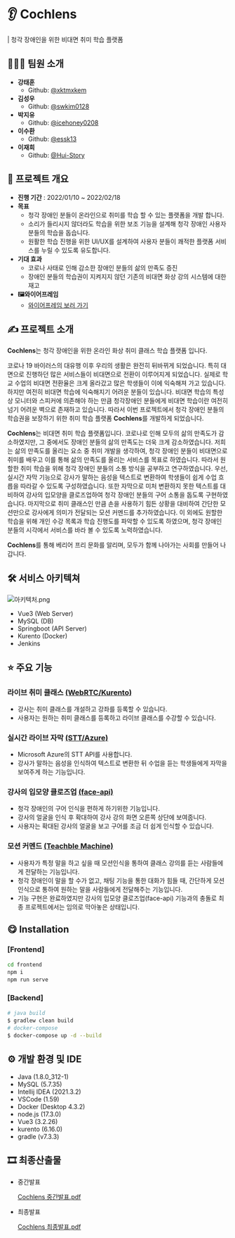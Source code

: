 # 👂 Cochlens
| 청각 장애인을 위한 비대면 취미 학습 플랫폼

## 👨‍👩‍👦 팀원 소개

- **강태훈**
    - Github: [@xktmxkem](https://github.com/xktmxkem)
- **김성우**
    - Github: [@swkim0128](https://github.com/swkim0128)
- **박지유**
    - Github: [@icehoney0208](https://github.com/icehoneypark)
- **이수환**
    - Github: [@essk13](https://github.com/essk13)
- **이재희**
    - Github: [@Hui-Story](https://github.com/Hui-Story)

## ****📆**** 프로젝트 개요

- **진행 기간** :  2022/01/10 ~ 2022/02/18
- **목표**
    - 청각 장애인 분들이 온라인으로 취미를 학습 할 수 있는 플랫폼을 개발 합니다.
    - 소리가 들리시지 않더라도 학습을 위한 보조 기능을 설계해 청각 장애인 사용자 분들의 학습을 돕습니다.
    - 원활한 학습 진행을 위한 UI/UX를 설계하여 사용자 분들이 쾌적한 플랫폼 서비스를 누릴 수 있도록 유도합니다.
- **기대 효과**
    - 코로나 사태로 인해 감소한 장애인 분들의 삶의 만족도 증진
    - 장애인 분들의 학습권이 지켜지지 않던 기존의 비대면 화상 강의 시스템에 대한 재고
- **🖼와이어프레임**
    - [와이어프레임 보러 가기](https://www.figma.com/file/GpG25exfNrOLTNtQpBWVNo?embed_host=notion&kind=&node-id=0%3A1&viewer=1)

## ****✍**** 프로젝트 소개

**Cochlens**는 청각 장애인을 위한 온라인 화상 취미 클래스 학습 플랫폼 입니다.

코로나 19 바이러스의 대유행 이후 우리의 생활은 완전히 뒤바뀌게 되었습니다.  특히 대면으로 진행하던 많은 서비스들이 비대면으로 전환이 이루어지게 되었습니다. 실제로 학교 수업의 비대면 전환율은 크게 올라갔고 많은 학생들이 이에 익숙해져 가고 있습니다. 하지만 여전히 비대면 학습에 익숙해지기 어려운 분들이 있습니다. 비대면 학습의 특성상 모니터와 스피커에 의존해야 하는 만큼 청각장애인 분들에게 비대면 학습이란 여전히 넘기 어려운 벽으로 존재하고 있습니다. 따라서 이번 프로젝트에서 청각 장애인 분들의 학습권을 보장하기 위한 취미 학습 플랫폼 **Cochlens**를 개발하게 되었습니다. 

**Cochlens**는 비대면 취미 학습 플랫폼입니다. 코로나로 인해 모두의 삶의 만족도가 감소하였지만, 그 중에서도 장애인 분들의 삶의 만족도는 더욱 크게 감소하였습니다. 저희는 삶의 만족도를 올리는 요소 중 취미 개발을 생각하여, 청각 장애인 분들이 비대면으로 취미를 배우고 이를 통해 삶의 만족도를 올리는 서비스를 목표로 하였습니다. 따라서 원할한 취미 학습을 위해 청각 장애인 분들의 소통 방식을 공부하고 연구하였습니다. 우선, 실시간 자막 기능으로 강사가 말하는 음성을 텍스트로 변환하여 학생들이 쉽게 수업 흐릅을 따라갈 수 있도록 구성하였습니다. 또한 자막으로 미처 변환하지 못한 텍스트를 대비하여 강사의 입모양을 클로즈업하여 청각 장애인 분들의 구어 소통을 돕도록 구현하였습니다. 마지막으로 취미 클래스인 만큼 손을 사용하기 힘든 상황을 대비하여 간단한 모션만으로 강사에게 의미가 전달되는 모션 커멘드를 추가하였습니다. 이 외에도 원할한 학습을 위해 개인 수강 목록과 학습 진행도를 파악할 수 있도록 하였으며, 청각 장애인 분들의 시각에서 서비스를 바라 볼 수 있도록 노력하였습니다.

**Cochlens**를 통해 베리어 프리 문화를 알리며, 모두가 함께 나아가는 사회를 만들어 나갑니다.

## 🛠️ 서비스 아키텍쳐

![아키텍처.png](documentation/아키텍처.png)
- Vue3 (Web Server)
- MySQL (DB)
- Springboot (API Server)
- Kurento (Docker)
- Jenkins

## ****⭐️**** 주요 기능

### 라이브 취미 클래스 [(WebRTC/Kurento)](https://www.kurento.org/)

- 강사는 취미 클래스를 개설하고 강좌를 등록할 수 있습니다.
- 사용자는 원하는 취미 클래스를 등록하고 라이브 클래스를 수강할 수 있습니다.

### 실시간 라이브 자막 [(STT/Azure)](https://azure.microsoft.com/ko-kr/)

- Microsoft Azure의 STT API를 사용합니다.
- 강사가 말하는 음성을 인식하여 텍스트로 변환한 뒤 수업을 듣는 학생들에게 자막을 보여주게 하는 기능입니다.

### 강사의 입모양 클로즈업 [(face-api)](https://justadudewhohacks.github.io/face-api.js/docs/index.html)

- 청각 장애인의 구어 인식을 편하게 하기위한 기능입니다.
- 강사의 얼굴을 인식 후 확대하여 강사 강의 화면 오른쪽 상단에 보여줍니다.
- 사용자는 확대된 강사의 얼굴을 보고 구어를 조금 더 쉽게 인식할 수 있습니다.

### 모션 커멘드 [(Teachble Machine)](https://teachablemachine.withgoogle.com/)

- 사용자가 특정 말을 하고 싶을 때 모션인식을 통하여 클래스 강의를 듣는 사람들에게 전달하는 기능입니다.
- 청각 장애인이 말을 할 수가 없고, 채팅 기능을 통한 대화가 힘들 때, 간단하게 모션인식으로 통하여 원하는 말을 사람들에게 전달해주는 기능입니다.
- 기능 구현은 완료하였지만 강사의 입모양 클로즈업(face-api) 기능과의 충돌로 최종 프로젝트에서는 임의로 막아놓은 상태입니다.

## ****😋**** Installation

### [Frontend]

```bash
cd frontend
npm i
npm run serve
```

### [Backend]

```bash
# java build
$ gradlew clean build 
# docker-compose
$ docker-compose up -d --build
```

## ****⚙**** 개발 환경 및 IDE

- Java (1.8.0_312-1)
- MySQL (5.7.35)
- Intellij IDEA (2021.3.2)
- VSCode (1.59)
- Docker (Desktop 4.3.2)
- node.js (17.3.0)
- Vue3 (3.2.26)
- kurento (6.16.0)
- gradle (v7.3.3)

## ****🎞**** 최종산출물

- 중간발표
    
    [Cochlens 중간발표.pdf](documentation/Cochlens_중간발표.pdf)
    
- 최종발표
    
    [Cochlens 최종발표.pdf](documentation/Cochlens_최종발표.pdf)
